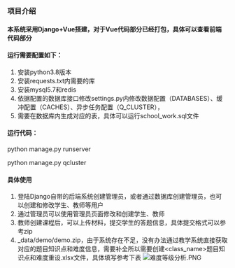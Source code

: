 ### 项目介绍
#### 本系统采用Django+Vue搭建，对于Vue代码部分已经打包，具体可以查看前端代码部分
#### 运行需要配置如下：
1. 安装python3.8版本
2. 安装requests.txt内需要的库
3. 安装mysql5.7和redis
4. 依据配置的数据库接口修改settings.py内修改数据配置（DATABASES）、缓冲配置（CACHES）、异步任务配置（Q_CLUSTER），
5. 需要在数据库内生成对应的表，具体可以运行school_work.sql文件
#### 运行代码：
 python manage.py runserver
 
 python manage.py qcluster

 #### 具体使用
 1. 登陆Django自带的后端系统创建管理员，或者通过数据库创建管理员，也可以创建和修改学生、教师等用户
 2. 通过管理员可以使用管理员页面修改和创建学生、教师
 3. 教师创建课程后，可以上传材料，提交学生的答题信息，具体提交格式可以参考zip
 4. _data/demo/demo.zip，由于系统存在不足，没有办法通过教学系统直接获取对应的题目知识点和难度信息，需要补全所以需要创建<class_name>题目知识点和难度重设.xlsx文件，具体填写参考下表
   ![难度等级分析.PNG](https://s2.loli.net/2022/07/31/DB1gl7yJfmAVczS.png)